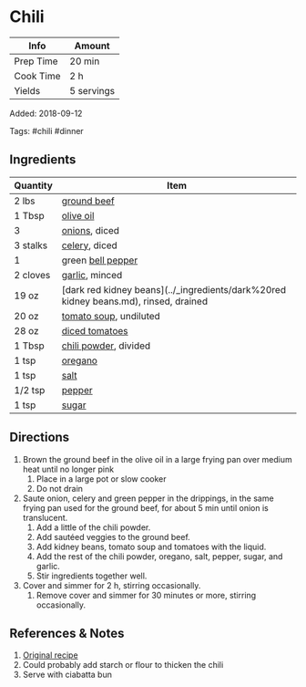 # Chili

| Info      | Amount     |
| --------- | ---------- |
| Prep Time | 20 min     |
| Cook Time | 2 h        |
| Yields    | 5 servings |

Added: 2018-09-12

Tags: #chili #dinner

## Ingredients

| Quantity | Item                                                                                 |
| -------- | ------------------------------------------------------------------------------------ |
| 2 lbs    | [ground beef](../_ingredients/ground%20beef.md)                                      |
| 1 Tbsp   | [olive oil](../_ingredients/olive%20oil.md)                                          |
| 3        | [onions](../_ingredients/onions.md), diced                                           |
| 3 stalks | [celery](../_ingredients/celery.md), diced                                           |
| 1        | green [bell pepper](../_ingredients/bell%20pepper.md)                                |
| 2 cloves | [garlic](../_ingredients/garlic.md), minced                                          |
| 19 oz    | [dark red kidney beans](../_ingredients/dark%20red kidney beans.md), rinsed, drained |
| 20 oz    | [tomato soup](../_ingredients/tomato-soup.md), undiluted                             |
| 28 oz    | [diced tomatoes](../_ingredients/diced%20tomatoes.md)                                |
| 1 Tbsp   | [chili powder](../_ingredients/chili%20powder.md), divided                           |
| 1 tsp    | [oregano](../_ingredients/oregano.md)                                                |
| 1 tsp    | [salt](../_ingredients/salt.md)                                                      |
| 1/2 tsp  | [pepper](../_ingredients/pepper.md)                                                  |
| 1 tsp    | [sugar](../_ingredients/sugar.md)                                                    |

## Directions

1. Brown the ground beef in the olive oil in a large frying pan over medium heat until no longer pink
     1. Place in a large pot or slow cooker
     2. Do not drain
2. Saute onion, celery and green pepper in the drippings, in the same frying pan used for the ground beef, for about 5 min until onion is translucent.
      1. Add a little of the chili powder.
      2. Add sautéed veggies to the ground beef.
      3. Add kidney beans, tomato soup and tomatoes with the liquid.
      4. Add the rest of the chili powder, oregano, salt, pepper, sugar, and garlic.
      5. Stir ingredients together well.
3. Cover and simmer for 2 h, stirring occasionally.
     1. Remove cover and simmer for 30 minutes or more, stirring occasionally.

## References & Notes

1. [Original recipe](https://www.geniuskitchen.com/recipe/tim-hortons-chili-446951)
2. Could probably add starch or flour to thicken the chili
3. Serve with ciabatta bun
